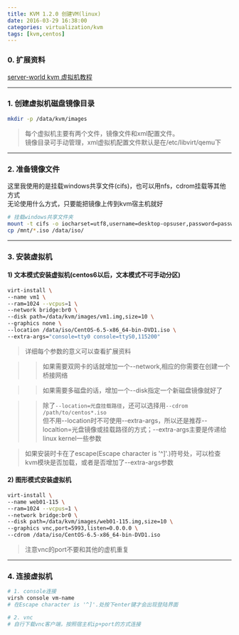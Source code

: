 ```yaml
---
title: KVM 1.2.0 创建VM(linux)
date: 2016-03-29 16:38:00
categories: virtualization/kvm
tags: [kvm,centos]
---
```


### 0. 扩展资料
[server-world kvm 虚拟机教程](http://www.server-world.info/en/note?os=CentOS_7&p=kvm&f=2)

---

### 1. 创建虚拟机磁盘镜像目录
``` bash
mkdir -p /data/kvm/images
```
> 每个虚拟机主要有两个文件，镜像文件和xml配置文件。  
镜像目录可手动管理，xml虚拟机配置文件默认是在/etc/libvirt/qemu下

---

### 2. 准备镜像文件
这里我使用的是挂载windows共享文件(cifs)，也可以用nfs，cdrom挂载等其他方式  
无论使用什么方式，只要能把镜像上传到kvm宿主机就好
``` bash
# 挂载windows共享文件夹
mount -t cifs -o iocharset=utf8,username=desktop-opsuser,password=password,uid=0,dir_mode=0777,file_mode=0777,rw //172.16.2.4/opsuser-imagefile /mnt/
cp /mnt/*.iso /data/iso/
```

---

### 3. 安装虚拟机
#### 1) 文本模式安装虚拟机(centos6以后，文本模式不可手动分区)
``` bash
virt-install \
--name vm1 \
--ram=1024 --vcpus=1 \
--network bridge:br0 \
--disk path=/data/kvm/images/vm1.img,size=10 \
--graphics none \
--location /data/iso/CentOS-6.5-x86_64-bin-DVD1.iso \
--extra-args="console=tty0 console=ttyS0,115200"
```
> 详细每个参数的意义可以查看扩展资料

>> 如果需要双网卡的话就增加一个--network,相应的你需要在创建一个桥接网络  

>> 如果需要多磁盘的话，增加一个--disk指定一个新磁盘镜像就好了

>> 除了`--location=光盘挂载路径`，还可以选择用`--cdrom /path/to/centos*.iso`  
但不用--location时不可使用--extra-args，所以还是推荐--localtion=光盘镜像或挂载路径的方式；--extra-args主要是传递给linux kernel一些参数

> 如果安装时卡在了escape(Escape character is '^]'.)符号处，可以检查kvm模块是否加载，或者是否增加了--extra-args参数

#### 2) 图形模式安装虚拟机
``` bash
virt-install \
--name web01-115 \
--ram=1024 --vcpus=1 \
--network bridge:br0 \
--disk path=/data/kvm/images/web01-115.img,size=10 \
--graphics vnc,port=5993,listen=0.0.0.0 \
--cdrom /data/iso/CentOS-6.5-x86_64-bin-DVD1.iso
```
> 注意vnc的port不要和其他的虚机重复

---

### 4. 连接虚拟机
``` bash
# 1. console连接
virsh console vm-name
# 在Escape character is '^]'.处按下enter键才会出现登陆界面

# 2. vnc
# 自行下载vnc客户端，按照宿主机ip+port的方式连接
```